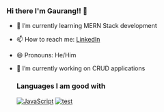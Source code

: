 ### Hi there I'm Gaurang!! 👋

- 🌱 I’m currently learning MERN Stack development
- 📫 How to reach me: [LinkedIn](https://www.linkedin.com/in/gaurangratnaparkhi/)
- 😄 Pronouns: He/Him
- 🔭 I’m currently working on CRUD applications

  ### Languages I am good with

  [![JavaScript](https://img.shields.io/badge/javascript-black?style=for-the-badge&logo=javascript)](https://github.com/gnaaruag)
  [![test](https://img.shields.io/badge/python)](https://github.com/gnaaruag)



<!--
**gnaaruag/gnaaruag** is a ✨ _special_ ✨ repository because its `README.md` (this file) appears on your GitHub profile.

Here are some ideas to get you started:
--!>
